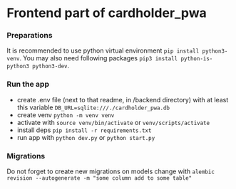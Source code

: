 # Frontend part of cardholder_pwa

### Preparations

It is recommended to use python virtual environment `pip install python3-venv`.
You may also need following packages `pip3 install python-is-python3 python3-dev`.

### Run the app

- create .env file (next to that readme, in /backend directory) with at least this variable `DB_URL=sqlite:///./cardholder_pwa.db`
- create venv `python -m venv venv`
- activate with `source venv/bin/activate` or `venv/scripts/activate`
- install deps `pip install -r requirements.txt`
- run app with ```python dev.py``` or ```python start.py```

### Migrations

Do not forget to create new migrations on models change with `alembic revision --autogenerate -m "some column add to some table"`
